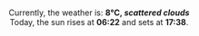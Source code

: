 <p  align="center"><br/>Currently, the weather is: <b> 8°C, <i>scattered clouds</i></b></br>Today, the sun rises at <b>06:22</b> and sets at <b>17:38</b>.</p>
